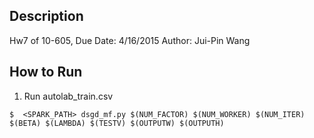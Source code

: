 ## Description

Hw7 of 10-605, 
Due Date: 4/16/2015
Author: Jui-Pin Wang

## How to Run
1. Run autolab_train.csv
```
$  <SPARK_PATH> dsgd_mf.py $(NUM_FACTOR) $(NUM_WORKER) $(NUM_ITER) $(BETA) $(LAMBDA) $(TESTV) $(OUTPUTW) $(OUTPUTH)  
```

